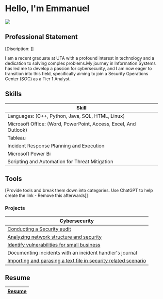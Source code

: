 # Hello, I'm Emmanuel
<a href="https://linkedin.com"><img src="https://img.shields.io/badge/-LinkedIn-0072b1?&style=for-the-badge&logo=linkedin&logoColor=white" /></a>

## Professional Statement
[Discription: ]]

 I am a recent graduate at UTA with a profound interest in technology and a dedication to solving complex problems.My journey in Information Systems has led me to develop a passion for cybersecurity, and I am now eager to transition into this field, specifically aiming to join a Security Operations Center (SOC) as a Tier 1 Analyst.

## Skills

| Skill                                         |
|-----------------------------------------------|
| Languages: (C++, Python, Java, SQL, HTML, Linux) |
| Microsoft Office: (Word, PowerPoint, Access, Excel, And Outlook) |
| Tableau       |
| Incident Response Planning and Execution      |
| Microsoft Power Bi                   |
| Scripting and Automation for Threat Mitigation |

## Tools
[Provide tools and break them down into categories. Use ChatGPT to help create the link - Remove this afterwards]]

### Projects

|  Cybersecurity               |
|-----------------------------------------------|
| <a href="2. Conducting a Security audit.pdf">Conducting a Security audit</a> |
|<a href=" 3. Analyzing network structure and security..pdf">Analyzing network structure and security</a> |
| <a href="6. Identify vulnerabilities for small business.pdf">Identify vulnerabilities for small business</a>      |
| <a href="7. Documenting incidents with an incident handler's journal.pdf">Documenting incidents with an incident handler's journal</a>     |
| <a href="8. Importing and parasing a text file in security related scenario.pdf">Importing and parasing a text file in security related scenario</a>                  |



## Resume
|<a href="Emmanuel_Resume.pdf">Resume</a> |
|-----------------------------------------------|

